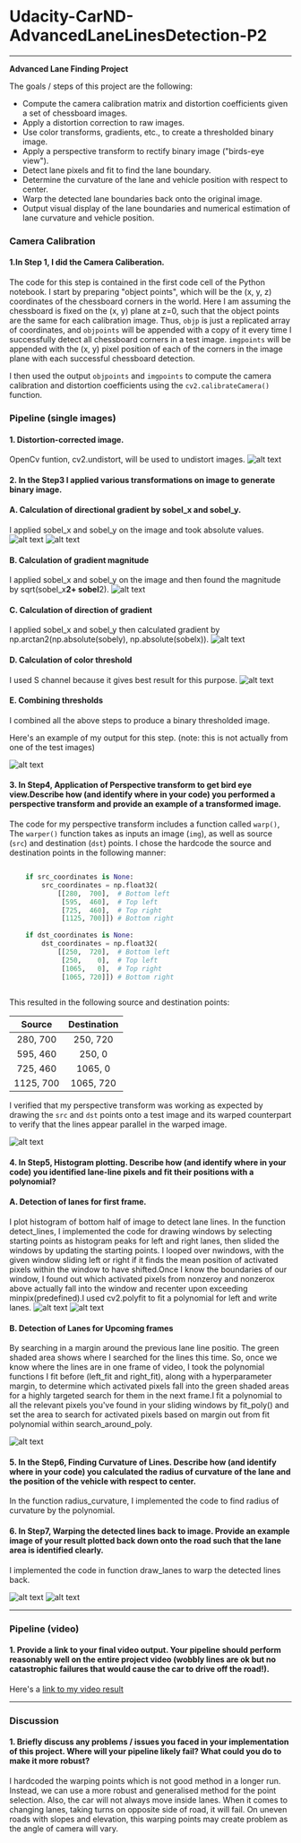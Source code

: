 # Udacity-CarND-AdvancedLaneLinesDetection-P2

---

**Advanced Lane Finding Project**

The goals / steps of this project are the following:

* Compute the camera calibration matrix and distortion coefficients given a set of chessboard images.
* Apply a distortion correction to raw images.
* Use color transforms, gradients, etc., to create a thresholded binary image.
* Apply a perspective transform to rectify binary image ("birds-eye view").
* Detect lane pixels and fit to find the lane boundary.
* Determine the curvature of the lane and vehicle position with respect to center.
* Warp the detected lane boundaries back onto the original image.
* Output visual display of the lane boundaries and numerical estimation of lane curvature and vehicle position.

[//]: # (Image References)

[image1]: ./https://github.com/SmritiUMD/Udacity-CarND-AdvancedLaneLinesDetection-P2/tree/master/output_images/step2.png
[image2]: ./output_images/step3-1-1.png
[image3]: ./output_images/step3-1-2.png
[image4]: ./output_images/step3-2.png
[image7]: ./output_images/step3-3.png
[image8]: ./output_images/step3-4.png
[image5]: ./output_images/step3-5.png

[image9]: ./output_images/step4.png
[image10]: ./output_images/step5-1.png
[image11]: ./output_images/step5-2.png
[image12]: ./output_images/step5-3.png
[image13]: ./output_images/step7.png
[image14]: ./output_images/step8.png
[video1]: ./project_video.mp4 "Video"



### Camera Calibration

#### 1.In Step 1, I did the Camera Caliberation.

The code for this step is contained in the first code cell of the Python notebook.
I start by preparing "object points", which will be the (x, y, z) coordinates of the chessboard corners in the world. Here I am assuming the chessboard is fixed on the (x, y) plane at z=0, such that the object points are the same for each calibration image.  Thus, `objp` is just a replicated array of coordinates, and `objpoints` will be appended with a copy of it every time I successfully detect all chessboard corners in a test image.  `imgpoints` will be appended with the (x, y) pixel position of each of the corners in the image plane with each successful chessboard detection.  

I then used the output `objpoints` and `imgpoints` to compute the camera calibration and distortion coefficients using the `cv2.calibrateCamera()` function.   

### Pipeline (single images)

#### 1. Distortion-corrected image.

OpenCv funtion, cv2.undistort, will be used to undistort images.
![alt text][image1]

#### 2. In the Step3 I applied various transformations on image to generate binary image.

#### A. Calculation of directional gradient by sobel_x and sobel_y.
I applied sobel_x and sobel_y on the image and took absolute values.
![alt text][image2]
![alt text][image3]
#### B. Calculation of gradient magnitude
 I applied sobel_x and sobel_y on the image and then found the magnitude by sqrt(sobel_x**2+ sobel**2).
 ![alt text][image4]
#### C. Calculation of direction of gradient
I applied sobel_x and sobel_y then calculated gradient by np.arctan2(np.absolute(sobely), np.absolute(sobelx)).
![alt text][image7]
#### D. Calculation of color threshold
I used S channel because it gives best result for this purpose.
![alt text][image8]

#### E. Combining thresholds

I combined all the above steps to produce a binary thresholded image.

 Here's an example of my output for this step.  (note: this is not actually from one of the test images)

![alt text][image5]

#### 3. In Step4, Application of Perspective transform to get bird eye view.Describe how (and identify where in your code) you performed a perspective transform and provide an example of a transformed image.

The code for my perspective transform includes a function called `warp()`,  The `warper()` function takes as inputs an image (`img`), as well as source (`src`) and destination (`dst`) points.  I chose the hardcode the source and destination points in the following manner:

```python

    if src_coordinates is None:
        src_coordinates = np.float32(
            [[280,  700],  # Bottom left
             [595,  460],  # Top left
             [725,  460],  # Top right
             [1125, 700]]) # Bottom right
        
    if dst_coordinates is None:
        dst_coordinates = np.float32(
            [[250,  720],  # Bottom left
             [250,    0],  # Top left
             [1065,   0],  # Top right
             [1065, 720]]) # Bottom right   
             
  ```

This resulted in the following source and destination points:

| Source        | Destination   | 
|:-------------:|:-------------:| 
| 280,  700     |250,  720      |
| 595,  460     |250,    0      |
| 725,  460     |1065,   0      |
| 1125, 700     |1065, 720      |
             
I verified that my perspective transform was working as expected by drawing the `src` and `dst` points onto a test image and its warped counterpart to verify that the lines appear parallel in the warped image.

![alt text][image9]

#### 4. In Step5,  Histogram plotting. Describe how (and identify where in your code) you identified lane-line pixels and fit their positions with a polynomial?

#### A. Detection of lanes for first frame.

I plot histogram of bottom half of image to detect lane lines. In the function detect_lines, I implemented the code for drawing windows by selecting starting points as histogram peaks for left and right lanes, then slided the windows by updating the starting points. I looped over nwindows, with the given window sliding left or right if it finds the mean position of activated pixels within the window to have shifted.Once I know the boundaries of our window, I found out which activated pixels from nonzeroy and nonzerox above actually fall into the window and recenter upon exceeding minpix(predefined).I used cv2.polyfit to fit a polynomial for left and write lanes.
![alt text][image10]
![alt text][image11]

#### B. Detection of Lanes for Upcoming frames
By searching in a margin around the previous lane line positio. The green shaded area shows where I searched for the lines this time. So, once we know where the lines are in one frame of video, I took the polynomial functions I fit before (left_fit and right_fit), along with a hyperparameter margin, to determine which activated pixels fall into the green shaded areas for a highly targeted search for them in the next frame.I fit a polynomial to all the relevant pixels you've found in your sliding windows by fit_poly() and set the area to search for activated pixels based on margin out from fit polynomial within search_around_poly.

![alt text][image12]

#### 5. In the Step6, Finding Curvature of Lines. Describe how (and identify where in your code) you calculated the radius of curvature of the lane and the position of the vehicle with respect to center.

In the function radius_curvature, I implemented the code to find radius of curvature by the polynomial. 

#### 6. In Step7, Warping the detected lines back to image. Provide an example image of your result plotted back down onto the road such that the lane area is identified clearly.

I implemented the code in function draw_lanes to warp the detected lines back.

![alt text][image13]
![alt text][image14]

---

### Pipeline (video)

#### 1. Provide a link to your final video output.  Your pipeline should perform reasonably well on the entire project video (wobbly lines are ok but no catastrophic failures that would cause the car to drive off the road!).

Here's a [link to my video result](./project_video_solution.mp4)

---

### Discussion

#### 1. Briefly discuss any problems / issues you faced in your implementation of this project.  Where will your pipeline likely fail?  What could you do to make it more robust?
I hardcoded the warping points which is not good method in a longer run. Instead, we can use a more robust and generalised method for the point selection.
Also, the car will not always move inside lanes. When it comes to changing lanes, taking turns on opposite side of road, it will fail.
On uneven roads with slopes and elevation, this warping points may create problem as the angle of camera will vary.
